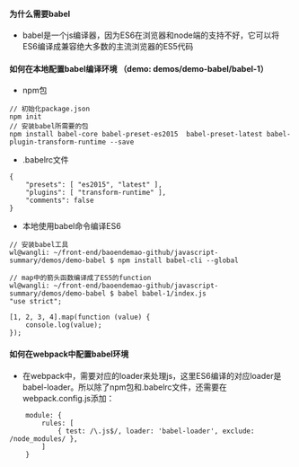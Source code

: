 #### 为什么需要babel
* babel是一个js编译器，因为ES6在浏览器和node端的支持不好，它可以将ES6编译成兼容绝大多数的主流浏览器的ES5代码
#### 如何在本地配置babel编译环境  （demo: demos/demo-babel/babel-1）
* npm包
```
// 初始化package.json
npm init    
// 安装babel所需要的包
npm install babel-core babel-preset-es2015  babel-preset-latest babel-plugin-transform-runtime --save
```
* .babelrc文件
```
{
    "presets": [ "es2015", "latest" ],
    "plugins": [ "transform-runtime" ],
    "comments": false
}
```
* 本地使用babel命令编译ES6
```
// 安装babel工具
wl@wangli: ~/front-end/baoendemao-github/javascript-summary/demos/demo-babel $ npm install babel-cli --global

// map中的箭头函数编译成了ES5的function 
wl@wangli: ~/front-end/baoendemao-github/javascript-summary/demos/demo-babel $ babel babel-1/index.js
"use strict";

[1, 2, 3, 4].map(function (value) {
    console.log(value);
});
```
#### 如何在webpack中配置babel环境
* 在webpack中，需要对应的loader来处理js，这里ES6编译的对应loader是babel-loader。所以除了npm包和.babelrc文件，还需要在webpack.config.js添加：
```
    module: {
        rules: [
            { test: /\.js$/, loader: 'babel-loader', exclude: /node_modules/ }, 
        ]
    }
```
